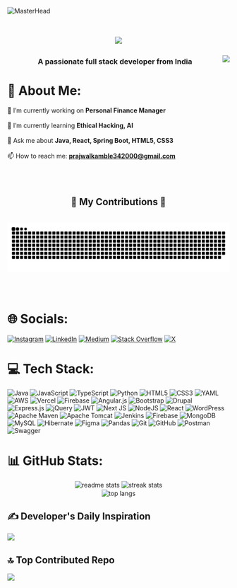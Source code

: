 ![MasterHead](https://user-images.githubusercontent.com/10498744/210012254-234538ff-d198-48aa-8964-37e6fd45d227.gif)
<h1 align="center">
  <img src="https://readme-typing-svg.herokuapp.com/?font=Righteous&size=35&center=true&vCenter=true&width=500&height=70&duration=4000&lines=Hi+There!+👋;+I'm+Prajwal+Kamble!;" />
</h1>

<img align="right" src="https://visitor-badge.laobi.icu/badge?page_id=salesp07.salesp07" />

<h3 align="center">A passionate full stack developer from India</h3>

# 💫 About Me:
🔭 I’m currently working on **Personal Finance Manager**<br><br>🌱 I’m currently learning **Ethical Hacking, AI**<br><br>💬 Ask me about **Java, React, Spring Boot, HTML5, CSS3**<br><br>📫 How to reach me: **prajwalkamble342000@gmail.com**

<br><br>
<div align="center">
  <h2>🐍 My Contributions 🐍</h2>
  <br>
  <img alt="snake eating my contributions" src="https://raw.githubusercontent.com/salesp07/salesp07/output/github-contribution-grid-snake.svg" />
</div>

<br><br>
# 🌐 Socials:
[![Instagram](https://img.shields.io/badge/Instagram-%23E4405F.svg?logo=Instagram&logoColor=white)](https://instagram.com/thenameisprajwalofficial) [![LinkedIn](https://img.shields.io/badge/LinkedIn-%230077B5.svg?logo=linkedin&logoColor=white)](https://linkedin.com/in/prajwal-kamble-00b7061a2) [![Medium](https://img.shields.io/badge/Medium-12100E?logo=medium&logoColor=white)](https://medium.com/@@prajwalkamble342000) [![Stack Overflow](https://img.shields.io/badge/-Stackoverflow-FE7A16?logo=stack-overflow&logoColor=white)](https://stackoverflow.com/users/13738129) [![X](https://img.shields.io/badge/X-black.svg?logo=X&logoColor=white)](https://x.com/prajwal10138375) 

# 💻 Tech Stack:
![Java](https://img.shields.io/badge/java-%23ED8B00.svg?style=plastic&logo=openjdk&logoColor=white) ![JavaScript](https://img.shields.io/badge/javascript-%23323330.svg?style=plastic&logo=javascript&logoColor=%23F7DF1E) ![TypeScript](https://img.shields.io/badge/typescript-%23007ACC.svg?style=plastic&logo=typescript&logoColor=white) ![Python](https://img.shields.io/badge/python-3670A0?style=plastic&logo=python&logoColor=ffdd54) ![HTML5](https://img.shields.io/badge/html5-%23E34F26.svg?style=plastic&logo=html5&logoColor=white) ![CSS3](https://img.shields.io/badge/css3-%231572B6.svg?style=plastic&logo=css3&logoColor=white) ![YAML](https://img.shields.io/badge/yaml-%23ffffff.svg?style=plastic&logo=yaml&logoColor=151515) ![AWS](https://img.shields.io/badge/AWS-%23FF9900.svg?style=plastic&logo=amazon-aws&logoColor=white) ![Vercel](https://img.shields.io/badge/vercel-%23000000.svg?style=plastic&logo=vercel&logoColor=white) ![Firebase](https://img.shields.io/badge/firebase-%23039BE5.svg?style=plastic&logo=firebase) ![Angular.js](https://img.shields.io/badge/angular.js-%23E23237.svg?style=plastic&logo=angularjs&logoColor=white) ![Bootstrap](https://img.shields.io/badge/bootstrap-%238511FA.svg?style=plastic&logo=bootstrap&logoColor=white) ![Drupal](https://img.shields.io/badge/drupal-%230678BE.svg?style=plastic&logo=drupal&logoColor=white) ![Express.js](https://img.shields.io/badge/express.js-%23404d59.svg?style=plastic&logo=express&logoColor=%2361DAFB) ![jQuery](https://img.shields.io/badge/jquery-%230769AD.svg?style=plastic&logo=jquery&logoColor=white) ![JWT](https://img.shields.io/badge/JWT-black?style=plastic&logo=JSON%20web%20tokens) ![Next JS](https://img.shields.io/badge/Next-black?style=plastic&logo=next.js&logoColor=white) ![NodeJS](https://img.shields.io/badge/node.js-6DA55F?style=plastic&logo=node.js&logoColor=white) ![React](https://img.shields.io/badge/react-%2320232a.svg?style=plastic&logo=react&logoColor=%2361DAFB) ![WordPress](https://img.shields.io/badge/WordPress-%23117AC9.svg?style=plastic&logo=WordPress&logoColor=white) ![Apache Maven](https://img.shields.io/badge/Apache%20Maven-C71A36?style=plastic&logo=Apache%20Maven&logoColor=white) ![Apache Tomcat](https://img.shields.io/badge/apache%20tomcat-%23F8DC75.svg?style=plastic&logo=apache-tomcat&logoColor=black) ![Jenkins](https://img.shields.io/badge/jenkins-%232C5263.svg?style=plastic&logo=jenkins&logoColor=white) ![Firebase](https://img.shields.io/badge/firebase-a08021?style=plastic&logo=firebase&logoColor=ffcd34) ![MongoDB](https://img.shields.io/badge/MongoDB-%234ea94b.svg?style=plastic&logo=mongodb&logoColor=white) ![MySQL](https://img.shields.io/badge/mysql-4479A1.svg?style=plastic&logo=mysql&logoColor=white) ![Hibernate](https://img.shields.io/badge/Hibernate-59666C?style=plastic&logo=Hibernate&logoColor=white) ![Figma](https://img.shields.io/badge/figma-%23F24E1E.svg?style=plastic&logo=figma&logoColor=white) ![Pandas](https://img.shields.io/badge/pandas-%23150458.svg?style=plastic&logo=pandas&logoColor=white) ![Git](https://img.shields.io/badge/git-%23F05033.svg?style=plastic&logo=git&logoColor=white) ![GitHub](https://img.shields.io/badge/github-%23121011.svg?style=plastic&logo=github&logoColor=white) ![Postman](https://img.shields.io/badge/Postman-FF6C37?style=plastic&logo=postman&logoColor=white) ![Swagger](https://img.shields.io/badge/-Swagger-%23Clojure?style=plastic&logo=swagger&logoColor=white)

# 📊 GitHub Stats:
<div align="center">
  <img width=390 src="https://github-readme-streak-stats.herokuapp.com/?user=prajwalkamble&theme=github_dark&hide_border=false" alt="readme stats" />
  <img width=390 margin="10" src="https://github-readme-stats.vercel.app/api?username=prajwalkamble&theme=github_dark&hide_border=false&include_all_commits=true&count_private=true" alt="streak stats"/>
  <br/>
  <img width=325 align="center" src="https://github-readme-stats.vercel.app/api/top-langs/?username=prajwalkamble&theme=github_dark&hide_border=false&include_all_commits=true&count_private=true&layout=compact" alt="top langs" />
</div>

## ✍️ Developer's Daily Inspiration
![](https://quotes-github-readme.vercel.app/api?type=horizontal&theme=dark)

## 🔝 Top Contributed Repo
![](https://github-contributor-stats.vercel.app/api?username=prajwalkamble&limit=5&theme=github_dark&combine_all_yearly_contributions=true)
